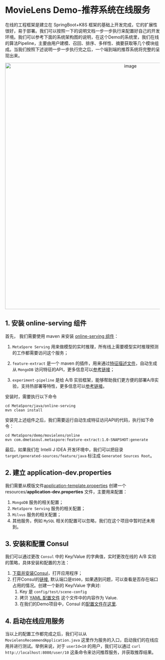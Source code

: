 # MovieLens Demo-推荐系统在线服务

在线的工程框架是建立在 SpringBoot+K8S 框架的基础上开发完成，它的扩展性很好，易于部署。我们可以按照一下的说明文档一步一步执行来配置好自己的开发环境。我们可以参考下面的系统架构图的说明，在这个Demo的系统里，我们在线的算法Pipeline，主要由用户建模、召回、排序、多样性、摘要获取等几个模块组成。当我们按照下述说明一步一步执行完之后，一个端到端的推荐系统将完整的呈现出来。

<p align="center">
   <img width="800" alt="image" src="https://user-images.githubusercontent.com/7464971/160770284-26bd3885-4d47-4c00-9260-b3dc1aeb4263.png">
</p>

## 1. 安装 online-serving 组件
首先， 我们需要使用 maven 来安装 [online-serving 组件](https://github.com/meta-soul/MetaSpore/tree/main/java/online-serving)：

1. `MetaSpore Serving` 用来做模型的实时推理，所有线上需要模型实时推理预测的工作都需要访问这个服务；

2. `feature-extract` 是一个 maven 的插件，用来通过[特征描述文件](https://github.com/meta-soul/MetaSpore/tree/main/demo/movielens/online/src/main/resources/tables)，自动生成从 `MongoDB` 访问特征的API，更多信息可以[参考链接](https://github.com/meta-soul/MetaSpore/blob/main/java/online-serving/feature-extract/README.md)；

3. `experiment-pipeline` 是给 A/B 实验框架，能够帮助我们更方便的部署A/B实验，支持热部署等特性，更多信息可以[参考链接](https://github.com/meta-soul/MetaSpore/blob/main/java/online-serving/experiment-pipeline/README.md)。

安装时，需要执行以下命令
```shell
cd MetaSpore/java/online-serving
mvn clean install 
```

安装完上述组件之后，我们需要运行自动生成特征访问API的代码，执行如下命令：
```shell
cd MetaSpore/demo/movielens/online
mvn com.dmetasoul.metaspore:feature-extract:1.0-SNAPSHOT:generate
```
最后，如果我们在 Intelli J IDEA 开发环境中，我们可以把目录 `target/generated-sources/feature/java` 标注成 `Generated Sources Root`。


## 2. 建立 application-dev.properties
我们需要从模版文件[application-template.properties](https://github.com/meta-soul/MetaSpore/blob/main/demo/movielens/online/src/main/resources/application-template.properties) 创建一个 resources/**application-dev.properties** 文件，主要用来配置：
1. `MongoDB` 服务的相关配置；
2. `MetaSpore Serving` 服务的相关配置；
3. `Milvus` 服务的相关配置；
4. 其他服务，例如 `MySQL` 相关的配置可以忽略，我们在这个项目中暂时还未用到。

## 3. 安装和配置 Consul
我们可以通过更改 `Consul` 中的 Key/Value 的字典值，实时更改在线的 A/B 实验的策略，具体安装和配置的方法：
1. [下载并安装Consul](https://www.consul.io/downloads)，打开应用程序；
2. 打开Consul的[链接](http://localhost:8500/ui/dc1/kv), 默认端口是`8500`，如果遇到问题，可以查看是否存在端口占用的情况。创建一个新的 Key/Value 字典对:
   1. Key 是 `config/test/scene-config`
   2. 拷贝 [YAML 配置文件](https://github.com/meta-soul/MetaSpore/blob/main/demo/movielens/online/src/main/resources/experiment.yaml) 这个文件中的内容作为 Value. 
   3. 在我们的Demo项目中，Consul 的[配置文件在这里](https://github.com/meta-soul/MetaSpore/blob/main/demo/movielens/online/src/main/resources/bootstrap.yml).

## 4. 启动在线应用服务
当以上的配置工作都完成之后，我们可以从 `MovielensRecommendApplication.java` 这里作为服务的入口，启动我们的在线应用并进行测试。举例来说，对于 `userId=10` 的用户，我们可以通过
`curl http://localhost:8080/user/10` 这条命令来访问推荐服务，并获取推荐结果。

